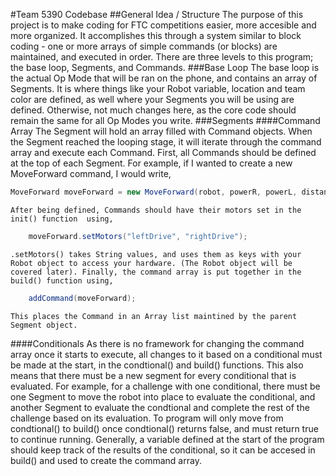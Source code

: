 #Team 5390 Codebase
##General Idea / Structure
	The purpose of this project is to make coding for FTC competitions easier, more accesible and more organized. It accomplishes this through a system similar to block coding - one or more arrays of simple commands (or blocks) are maintained, and executed in order. There are three levels to this program; the base loop, Segments, and Commands.
###Base Loop
	The base loop is the actual Op Mode that will be ran on the phone, and contains an array of Segments. It is where things like your Robot variable, location and team color are defined, as well where your Segments you will be using are defined. Otherwise, not much changes here, as the core code should remain the same for all Op Modes you write.
###Segments
####Command Array
	The Segment will hold an array filled with Command objects. When the Segment reached the looping stage, it will iterate through the command array and execute each Command. First, all Commands should be defined at the top of each Segment. For example, if I wanted to create a new MoveForward command, I would write, 
```java
MoveForward moveForward = new MoveForward(robot, powerR, powerL, distanceR, distanceL);
```
	After being defined, Commands should have their motors set in the init() function  using,
```java
	moveForward.setMotors("leftDrive", "rightDrive");
```
	.setMotors() takes String values, and uses them as keys with your Robot object to access your hardware. (The Robot object will be covered later). Finally, the command array is put together in the build() function using,
```java
	addCommand(moveForward);
```
	This places the Command in an Array list maintined by the parent Segment object.
####Conditionals
	As there is no framework for changing the command array once it starts to execute, all changes to it based on a conditional must be made at the start, in the condtional() and build() functions. This also means that there must be a new segment for every conditional that is evaluated. For example, for a challenge with one conditional, there must be one Segment to move the robot into place to evaluate the conditional, and another Segment to evaluate the condtional and complete the rest of the challenge based on its evaluation. To program will only move from condtional() to build() once condtional() returns false, and must return true to continue running. Generally, a variable defined at the start of the program should keep track of the results of the conditional, so it can be accesed in build() and used to create the command array.
